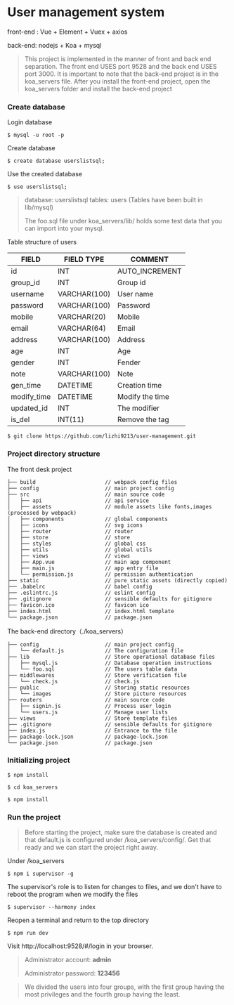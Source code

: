 # User management system

front-end :  Vue + Element + Vuex + axios

back-end:  nodejs + Koa + mysql

> This project is implemented in the manner of front and back end separation. The front end USES port 9528 and the back end USES port 3000.  It is important to note that the back-end project is in the koa_servers file. After you install the front-end project, open the koa_servers folder and install the back-end project

### Create database

Login database

```
$ mysql -u root -p
```
Create database
```
$ create database userslistsql;
```
Use the created database
```
$ use userslistsql;
```

> database: userslistsql tables: users   (Tables have been built in lib/mysql)
>
> The foo.sql file under koa_servers/lib/ holds some test data that you can import into your mysql.



Table structure of users

| FIELD       | FIELD TYPE   | COMMENT         |
| ----------- | ------------ | --------------- |
| id          | INT          | AUTO_INCREMENT  |
| group_id    | INT          | Group id        |
| username    | VARCHAR(100) | User name       |
| password    | VARCHAR(100) | Password        |
| mobile      | VARCHAR(20)  | Mobile          |
| email       | VARCHAR(64)  | Email           |
| address     | VARCHAR(100) | Address         |
| age         | INT          | Age             |
| gender      | INT          | Fender          |
| note        | VARCHAR(100) | Note            |
| gen_time    | DATETIME     | Creation time   |
| modify_time | DATETIME     | Modify the time |
| updated_id  | INT          | The modifier    |
| is_del      | INT(11)      | Remove the tag  |



```
$ git clone https://github.com/lizhi9213/user-management.git
```


### Project directory structure

The front desk project

```
├── build                      // webpack config files
├── config                     // main project config
├── src                        // main source code
│   ├── api                    // api service
│   ├── assets                 // module assets like fonts,images (processed by webpack)
│   ├── components             // global components
│   ├── icons                  // svg icons
│   ├── router                 // router
│   ├── store                  // store
│   ├── styles                 // global css
│   ├── utils                  // global utils
│   ├── views                  // views
│   ├── App.vue                // main app component
│   ├── main.js                // app entry file
│   └── permission.js          // permission authentication
├── static                     // pure static assets (directly copied)
├── .babelrc                   // babel config
├── .eslintrc.js               // eslint config
├── .gitignore                 // sensible defaults for gitignore
├── favicon.ico                // favicon ico
├── index.html                 // index.html template
└── package.json               // package.json
```



The back-end directory（./koa_servers）

```
├── config                     // main project config
│   └── default.js             // The configuration file
├── lib                        // Store operational database files
│   ├── mysql.js               // Database operation instructions
│   └── foo.sql                // The users table data
├── middlewares                // Store verification file
│   └── check.js               // check.js 
├── public                     // Storing static resources
│   └── images                 // Store picture resources
├── routers                	   // main source code
│   ├── signin.js              // Process user login
│   └── users.js               // Manage user lists
├── views                	   // Store template files
├── .gitignore                 // sensible defaults for gitignore
├── index.js                   // Entrance to the file
├── package-lock.json          // package-lock.json
└── package.json               // package.json
```



### Initializing project

```
$ npm install
```
```
$ cd koa_servers
```
```
$ npm install
```


### Run the project

> Before starting the project, make sure the database is created and that default.js is configured under /koa_servers/config/. Get that ready and we can start the project right away.



Under /koa_servers

```
$ npm i supervisor -g
```
The supervisor's role is to listen for changes to files, and we don't have to reboot the program when we modify the files

```
$ supervisor --harmony index
```

Reopen a terminal and return to the top directory

```
$ npm run dev
```

Visit http://localhost:9528/#/login in your browser.

> Administrator account: **admin**
>
> Administrator password: **123456**

> We divided the users into four groups, with the first group having the most privileges and the fourth group having the least. 